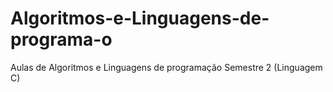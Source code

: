 # Algoritmos-e-Linguagens-de-programa-o
Aulas de Algoritmos e Linguagens de programação Semestre 2 (Linguagem C)
